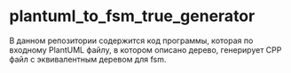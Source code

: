 # plantuml_to_fsm_true_generator
В данном репозитории содержится код программы, которая по входному PlantUML файлу, в котором описано дерево, генерирует CPP файл с эквивалентным деревом для fsm.
